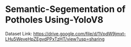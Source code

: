 # Semantic-Segementation of Potholes Using-YoloV8
Dataset Link: https://drive.google.com/file/d/1VpdW9jmxt-LHu5WeveHpZEgvdPPxTzHT/view?usp=sharing

